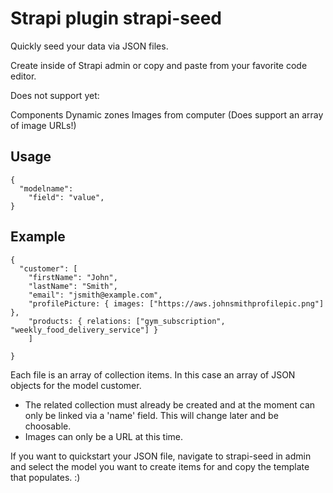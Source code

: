 # Strapi plugin strapi-seed

Quickly seed your data via JSON files.

Create inside of Strapi admin or copy and paste from your favorite code editor.

Does not support yet:

Components
Dynamic zones
Images from computer (Does support an array of image URLs!)


## Usage

```
{
  "modelname":
    "field": "value",
}
```

## Example


```
{
  "customer": [
    "firstName": "John",
    "lastName": "Smith",
    "email": "jsmith@example.com",
    "profilePicture: { images: ["https://aws.johnsmithprofilepic.png"] },
    "products: { relations: ["gym_subscription", "weekly_food_delivery_service"] }
    ]

}
```
Each file is an array of collection items. In this case an array of JSON objects for the model customer.

- The related collection must already be created and at the moment can only be linked via a 'name' field. This will change later and be choosable.
- Images can only be a URL at this time. 

If you want to quickstart your JSON file, navigate to strapi-seed in admin and select the model you want to create items for and copy the template that populates. :)
